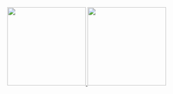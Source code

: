 <div>
<a href="https://github.com/JoaoPedroCorrea">
<img height="180em" src="https://github-readme-stats.vercel.app/api/top-langs/?username=JoaoPedroCorrea&layout=compact&langs_count=7&theme=github_dark"/>
<img height="180em" src="https://github-readme-stats.vercel.app/api?username=JoaoPedroCorrea&show_icons=true&theme=github_dark&include_all_commits=true&count_private=true"/>
</div>

